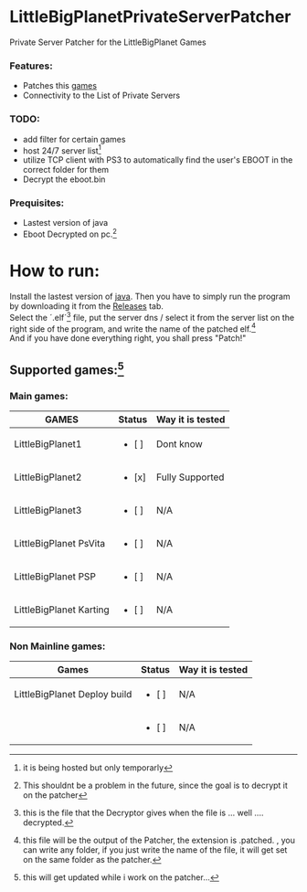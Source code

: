 # LittleBigPlanetPrivateServerPatcher
Private Server Patcher for the LittleBigPlanet Games



### Features:

- Patches this [games](#games)
- Connectivity to the List of Private Servers


### TODO:
- add filter for certain games<br />
- host 24/7 server list[^1]<br />
- utilize TCP client with PS3 to automatically find the user's EBOOT in the correct folder for them
- Decrypt the eboot.bin



[^1]: it is being hosted but only temporarly



### Prequisites:
- Lastest version of java
- Eboot Decrypted on pc.[^2]

[^2]:This shouldnt be a problem in the future, since the goal is to decrypt it on the patcher


# How to run:
Install the lastest version of [java](https://www.java.com/en/download/ie_manual.jsp).
Then you have to simply run the program by downloading it from the [Releases](https://github.com/SyngletOxygen/LittleBigPlanetPrivateServerPatcher/releases) tab. <br />
Select the ´.elf´[^3] file, put the server dns / select it from the server list on the right side of the program, and write the name of the patched elf.[^4]<br />
And if you have done everything right, you shall press "Patch!"

## <a name= "games"> Supported games:</a>[^5]

### Main games:

| GAMES                  |Status                 |Way it is tested|
|------------------------|-----------------------|----------------|
| LittleBigPlanet1       |<ul><li> [ ] </li></ul>|Dont know|
| LittleBigPlanet2       |<ul><li> [x] </li></ul>|Fully Supported|
| LittleBigPlanet3       |<ul><li> [ ] </li></ul>|N/A|
| LittleBigPlanet PsVita |<ul><li> [ ] </li></ul>|N/A|
| LittleBigPlanet PSP    |<ul><li> [ ] </li></ul>|N/A|
| LittleBigPlanet Karting|<ul><li> [ ] </li></ul>|N/A|


### Non Mainline games:
| Games                              |Status                 |Way it is tested|
|------------------------------------|-----------------------|----------------|
| LittleBigPlanet  Deploy build      |<ul><li> [ ] </li></ul>|N/A             |
| <to be decided>                    |<ul><li> [ ] </li></ul>|N/A             |



[^3]:this is the file that the Decryptor gives when the file is ... well .... decrypted.
[^4]:this file will be the output of the Patcher, the extension is <FILENAME>.patched. , you can write any folder, if you just write the name of the file, it will get set on the same folder as the patcher.

[^5]: this will get updated while i work on the patcher...
